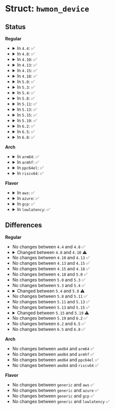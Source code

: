 # Struct: <code>hwmon_device</code>

## Status
<b>Regular</b>
<ul>
<li>
<details>
<summary>In <code>4.4</code>: ✅</summary>

```c
struct hwmon_device {
    const char *name;
    struct device dev;
};
```
</details>
</li>
<li>
<details>
<summary>In <code>4.8</code>: ✅</summary>

```c
struct hwmon_device {
    const char *name;
    struct device dev;
};
```
</details>
</li>
<li>
<details>
<summary>In <code>4.10</code>: ✅</summary>

```c
struct hwmon_device {
    const char *name;
    struct device dev;
    const struct hwmon_chip_info *chip;
    struct attribute_group group;
    const struct attribute_group **groups;
};
```
</details>
</li>
<li>
<details>
<summary>In <code>4.13</code>: ✅</summary>

```c
struct hwmon_device {
    const char *name;
    struct device dev;
    const struct hwmon_chip_info *chip;
    struct attribute_group group;
    const struct attribute_group **groups;
};
```
</details>
</li>
<li>
<details>
<summary>In <code>4.15</code>: ✅</summary>

```c
struct hwmon_device {
    const char *name;
    struct device dev;
    const struct hwmon_chip_info *chip;
    struct attribute_group group;
    const struct attribute_group **groups;
};
```
</details>
</li>
<li>
<details>
<summary>In <code>4.18</code>: ✅</summary>

```c
struct hwmon_device {
    const char *name;
    struct device dev;
    const struct hwmon_chip_info *chip;
    struct attribute_group group;
    const struct attribute_group **groups;
};
```
</details>
</li>
<li>
<details>
<summary>In <code>5.0</code>: ✅</summary>

```c
struct hwmon_device {
    const char *name;
    struct device dev;
    const struct hwmon_chip_info *chip;
    struct attribute_group group;
    const struct attribute_group **groups;
};
```
</details>
</li>
<li>
<details>
<summary>In <code>5.3</code>: ✅</summary>

```c
struct hwmon_device {
    const char *name;
    struct device dev;
    const struct hwmon_chip_info *chip;
    struct attribute_group group;
    const struct attribute_group **groups;
};
```
</details>
</li>
<li>
<details>
<summary>In <code>5.4</code>: ✅</summary>

```c
struct hwmon_device {
    const char *name;
    struct device dev;
    const struct hwmon_chip_info *chip;
    struct attribute_group group;
    const struct attribute_group **groups;
};
```
</details>
</li>
<li>
<details>
<summary>In <code>5.8</code>: ✅</summary>

```c
struct hwmon_device {
    const char *name;
    struct device dev;
    const struct hwmon_chip_info *chip;
    struct list_head tzdata;
    struct attribute_group group;
    const struct attribute_group **groups;
};
```
</details>
</li>
<li>
<details>
<summary>In <code>5.11</code>: ✅</summary>

```c
struct hwmon_device {
    const char *name;
    struct device dev;
    const struct hwmon_chip_info *chip;
    struct list_head tzdata;
    struct attribute_group group;
    const struct attribute_group **groups;
};
```
</details>
</li>
<li>
<details>
<summary>In <code>5.13</code>: ✅</summary>

```c
struct hwmon_device {
    const char *name;
    struct device dev;
    const struct hwmon_chip_info *chip;
    struct list_head tzdata;
    struct attribute_group group;
    const struct attribute_group **groups;
};
```
</details>
</li>
<li>
<details>
<summary>In <code>5.15</code>: ✅</summary>

```c
struct hwmon_device {
    const char *name;
    struct device dev;
    const struct hwmon_chip_info *chip;
    struct list_head tzdata;
    struct attribute_group group;
    const struct attribute_group **groups;
};
```
</details>
</li>
<li>
<details>
<summary>In <code>5.19</code>: ✅</summary>

```c
struct hwmon_device {
    const char *name;
    const char *label;
    struct device dev;
    const struct hwmon_chip_info *chip;
    struct list_head tzdata;
    struct attribute_group group;
    const struct attribute_group **groups;
};
```
</details>
</li>
<li>
<details>
<summary>In <code>6.2</code>: ✅</summary>

```c
struct hwmon_device {
    const char *name;
    const char *label;
    struct device dev;
    const struct hwmon_chip_info *chip;
    struct list_head tzdata;
    struct attribute_group group;
    const struct attribute_group **groups;
};
```
</details>
</li>
<li>
<details>
<summary>In <code>6.5</code>: ✅</summary>

```c
struct hwmon_device {
    const char *name;
    const char *label;
    struct device dev;
    const struct hwmon_chip_info *chip;
    struct list_head tzdata;
    struct attribute_group group;
    const struct attribute_group **groups;
};
```
</details>
</li>
<li>
<details>
<summary>In <code>6.8</code>: ✅</summary>

```c
struct hwmon_device {
    const char *name;
    const char *label;
    struct device dev;
    const struct hwmon_chip_info *chip;
    struct list_head tzdata;
    struct attribute_group group;
    const struct attribute_group **groups;
};
```
</details>
</li>
</ul>
<b>Arch</b>
<ul>
<li>
<details>
<summary>In <code>arm64</code>: ✅</summary>

```c
struct hwmon_device {
    const char *name;
    struct device dev;
    const struct hwmon_chip_info *chip;
    struct attribute_group group;
    const struct attribute_group **groups;
};
```
</details>
</li>
<li>
<details>
<summary>In <code>armhf</code>: ✅</summary>

```c
struct hwmon_device {
    const char *name;
    struct device dev;
    const struct hwmon_chip_info *chip;
    struct attribute_group group;
    const struct attribute_group **groups;
};
```
</details>
</li>
<li>
<details>
<summary>In <code>ppc64el</code>: ✅</summary>

```c
struct hwmon_device {
    const char *name;
    struct device dev;
    const struct hwmon_chip_info *chip;
    struct attribute_group group;
    const struct attribute_group **groups;
};
```
</details>
</li>
<li>
<details>
<summary>In <code>riscv64</code>: ✅</summary>

```c
struct hwmon_device {
    const char *name;
    struct device dev;
    const struct hwmon_chip_info *chip;
    struct attribute_group group;
    const struct attribute_group **groups;
};
```
</details>
</li>
</ul>
<b>Flavor</b>
<ul>
<li>
<details>
<summary>In <code>aws</code>: ✅</summary>

```c
struct hwmon_device {
    const char *name;
    struct device dev;
    const struct hwmon_chip_info *chip;
    struct attribute_group group;
    const struct attribute_group **groups;
};
```
</details>
</li>
<li>
<details>
<summary>In <code>azure</code>: ✅</summary>

```c
struct hwmon_device {
    const char *name;
    struct device dev;
    const struct hwmon_chip_info *chip;
    struct attribute_group group;
    const struct attribute_group **groups;
};
```
</details>
</li>
<li>
<details>
<summary>In <code>gcp</code>: ✅</summary>

```c
struct hwmon_device {
    const char *name;
    struct device dev;
    const struct hwmon_chip_info *chip;
    struct attribute_group group;
    const struct attribute_group **groups;
};
```
</details>
</li>
<li>
<details>
<summary>In <code>lowlatency</code>: ✅</summary>

```c
struct hwmon_device {
    const char *name;
    struct device dev;
    const struct hwmon_chip_info *chip;
    struct attribute_group group;
    const struct attribute_group **groups;
};
```
</details>
</li>
</ul>

## Differences
<b>Regular</b>
<ul>
<li>
No changes between <code>4.4</code> and <code>4.8</code> ✅
</li>
<li>
<details>
<summary>Changed between <code>4.8</code> and <code>4.10</code> ⚠️</summary>
<ul>
<li>
<b>Field added. </b>
<code>const struct hwmon_chip_info *chip</code>
</li>
<li>
<b>Field added. </b>
<code>struct attribute_group group</code>
</li>
<li>
<b>Field added. </b>
<code>const struct attribute_group **groups</code>
</li>
</ul>
</details>
</li>
<li>
No changes between <code>4.10</code> and <code>4.13</code> ✅
</li>
<li>
No changes between <code>4.13</code> and <code>4.15</code> ✅
</li>
<li>
No changes between <code>4.15</code> and <code>4.18</code> ✅
</li>
<li>
No changes between <code>4.18</code> and <code>5.0</code> ✅
</li>
<li>
No changes between <code>5.0</code> and <code>5.3</code> ✅
</li>
<li>
No changes between <code>5.3</code> and <code>5.4</code> ✅
</li>
<li>
<details>
<summary>Changed between <code>5.4</code> and <code>5.8</code> ⚠️</summary>
<ul>
<li>
<b>Field added. </b>
<code>struct list_head tzdata</code>
</li>
</ul>
</details>
</li>
<li>
No changes between <code>5.8</code> and <code>5.11</code> ✅
</li>
<li>
No changes between <code>5.11</code> and <code>5.13</code> ✅
</li>
<li>
No changes between <code>5.13</code> and <code>5.15</code> ✅
</li>
<li>
<details>
<summary>Changed between <code>5.15</code> and <code>5.19</code> ⚠️</summary>
<ul>
<li>
<b>Field added. </b>
<code>const char *label</code>
</li>
</ul>
</details>
</li>
<li>
No changes between <code>5.19</code> and <code>6.2</code> ✅
</li>
<li>
No changes between <code>6.2</code> and <code>6.5</code> ✅
</li>
<li>
No changes between <code>6.5</code> and <code>6.8</code> ✅
</li>
</ul>
<b>Arch</b>
<ul>
<li>
No changes between <code>amd64</code> and <code>arm64</code> ✅
</li>
<li>
No changes between <code>amd64</code> and <code>armhf</code> ✅
</li>
<li>
No changes between <code>amd64</code> and <code>ppc64el</code> ✅
</li>
<li>
No changes between <code>amd64</code> and <code>riscv64</code> ✅
</li>
</ul>
<b>Flavor</b>
<ul>
<li>
No changes between <code>generic</code> and <code>aws</code> ✅
</li>
<li>
No changes between <code>generic</code> and <code>azure</code> ✅
</li>
<li>
No changes between <code>generic</code> and <code>gcp</code> ✅
</li>
<li>
No changes between <code>generic</code> and <code>lowlatency</code> ✅
</li>
</ul>
